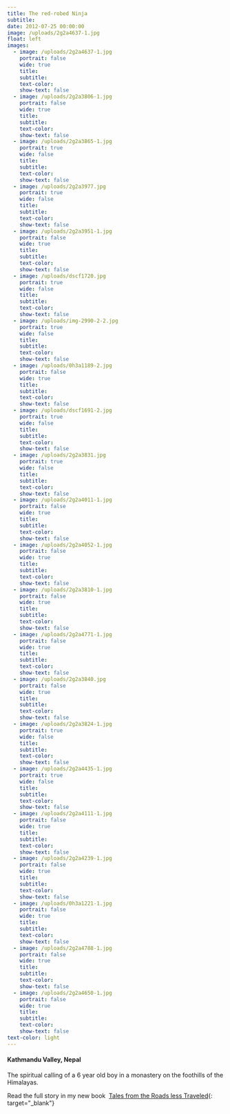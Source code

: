 ```yaml
---
title: The red-robed Ninja
subtitle:
date: 2012-07-25 00:00:00
image: /uploads/2g2a4637-1.jpg
float: left
images:
  - image: /uploads/2g2a4637-1.jpg
    portrait: false
    wide: true
    title:
    subtitle:
    text-color:
    show-text: false
  - image: /uploads/2g2a3806-1.jpg
    portrait: false
    wide: true
    title:
    subtitle:
    text-color:
    show-text: false
  - image: /uploads/2g2a3865-1.jpg
    portrait: true
    wide: false
    title:
    subtitle:
    text-color:
    show-text: false
  - image: /uploads/2g2a3977.jpg
    portrait: true
    wide: false
    title:
    subtitle:
    text-color:
    show-text: false
  - image: /uploads/2g2a3951-1.jpg
    portrait: false
    wide: true
    title:
    subtitle:
    text-color:
    show-text: false
  - image: /uploads/dscf1720.jpg
    portrait: true
    wide: false
    title:
    subtitle:
    text-color:
    show-text: false
  - image: /uploads/img-2990-2-2.jpg
    portrait: true
    wide: false
    title:
    subtitle:
    text-color:
    show-text: false
  - image: /uploads/0h3a1189-2.jpg
    portrait: false
    wide: true
    title:
    subtitle:
    text-color:
    show-text: false
  - image: /uploads/dscf1691-2.jpg
    portrait: true
    wide: false
    title:
    subtitle:
    text-color:
    show-text: false
  - image: /uploads/2g2a3831.jpg
    portrait: true
    wide: false
    title:
    subtitle:
    text-color:
    show-text: false
  - image: /uploads/2g2a4011-1.jpg
    portrait: false
    wide: true
    title:
    subtitle:
    text-color:
    show-text: false
  - image: /uploads/2g2a4052-1.jpg
    portrait: false
    wide: true
    title:
    subtitle:
    text-color:
    show-text: false
  - image: /uploads/2g2a3810-1.jpg
    portrait: false
    wide: true
    title:
    subtitle:
    text-color:
    show-text: false
  - image: /uploads/2g2a4771-1.jpg
    portrait: false
    wide: true
    title:
    subtitle:
    text-color:
    show-text: false
  - image: /uploads/2g2a3840.jpg
    portrait: false
    wide: true
    title:
    subtitle:
    text-color:
    show-text: false
  - image: /uploads/2g2a3824-1.jpg
    portrait: true
    wide: false
    title:
    subtitle:
    text-color:
    show-text: false
  - image: /uploads/2g2a4435-1.jpg
    portrait: true
    wide: false
    title:
    subtitle:
    text-color:
    show-text: false
  - image: /uploads/2g2a4111-1.jpg
    portrait: false
    wide: true
    title:
    subtitle:
    text-color:
    show-text: false
  - image: /uploads/2g2a4239-1.jpg
    portrait: false
    wide: true
    title:
    subtitle:
    text-color:
    show-text: false
  - image: /uploads/0h3a1221-1.jpg
    portrait: false
    wide: true
    title:
    subtitle:
    text-color:
    show-text: false
  - image: /uploads/2g2a4788-1.jpg
    portrait: false
    wide: true
    title:
    subtitle:
    text-color:
    show-text: false
  - image: /uploads/2g2a4650-1.jpg
    portrait: false
    wide: true
    title:
    subtitle:
    text-color:
    show-text: false
text-color: light
---
```


#### Kathmandu Valley, Nepal

The spiritual calling of a 6 year old boy in a monastery on the foothills of the Himalayas.&nbsp;

Read the full story in my new book &nbsp;[Tales from the Roads less Traveled](https://shop.pieaerts.com/collections/book){: target="_blank"}